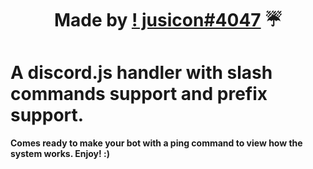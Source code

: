 <div align="center" dir="auto">
  <h1 dir="auto">
    </a>
		 Made by
    <a href="https://github.com/jusicon">! jusicon#4047</a>
  ☔️
  </h1>
</div>
</hr>

# A discord.js handler with slash commands support and prefix support.

**Comes ready to make your bot with a ping command to view how the system works. Enjoy! :)**
